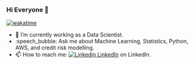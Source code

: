 ### Hi Everyone :wave:
[![wakatime](https://wakatime.com/badge/user/7551f279-de44-4f9f-9104-53cea859e6b0.svg)](https://wakatime.com/@7551f279-de44-4f9f-9104-53cea859e6b0)
- :telescope: I’m currently working as a Data Scientist.
- :speech_bubble: Ask me about Machine Learning, Statistics, Python, AWS, and credit risk modelling.
- :mailbox: How to reach me: [![Linkedin](https://i.stack.imgur.com/gVE0j.png) LinkedIn](www.linkedin.com/in/abhishek-bakshi-0b934a153) on LinkedIn.
<!--
**uttu-001/uttu-001** is a :sparkles: _special_ :sparkles: repository because its `README.md` (this file) appears on your GitHub profile.
Here are some ideas to get you started:
- :telescope: I’m currently working on ...
- :seedling: I’m currently learning ...
- :dancers: I’m looking to collaborate on ...
- :thinking_face: I’m looking for help with ...
- :speech_bubble: Ask me about Machine Learning, Data Science, Fintech, and startups.
- :mailbox: How to reach me: ...
- :smile: Pronouns: ...
- :zap: Fun fact: ...
-->












